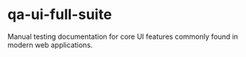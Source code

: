 # qa-ui-full-suite
Manual testing documentation for core UI features commonly found in modern web applications. 
